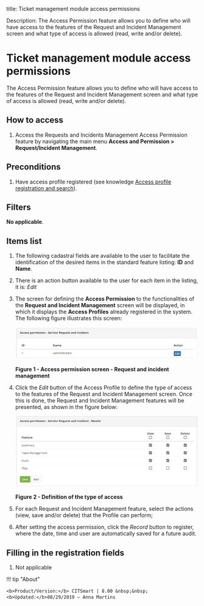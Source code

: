 title: Ticket management module access permissions

Description: The Access Permission feature allows you to define who will have access to the features of the Request and Incident Management screen and what type of access is allowed (read, write and/or delete).

# Ticket management module access permissions

The Access Permission feature allows you to define who will have access to the
features of the Request and Incident Management screen and what type of access
is allowed (read, write and/or delete).

How to access
-------------

1.  Access the Requests and Incidents Management Access Permission feature by
    navigating the main menu **Access and Permission > Request/Incident
    Management**.

Preconditions
-------------

1.  Have access profile registered (see knowledge [Access profile registration
    and search][1]).

Filters
-------

**No applicable**.

Items list
----------

1.  The following cadastral fields are available to the user to facilitate the
    identification of the desired items in the standard feature
    listing: **ID** and **Name**.

2.  There is an action button available to the user for each item in the
    listing, it is: *Edit*

3.  The screen for defining the **Access Permission** to the functionalities of
    the **Request and Incident Management** screen will be displayed, in which
    it displays the **Access Profiles** already registered in the system. The
    following figure illustrates this screen:

    ![figure](images/permission-1.png)
   
    **Figure 1 - Access permission screen - Request and incident management**

4.  Click the *Edit* button of the Access Profile to define the type of access
    to the features of the Request and Incident Management screen. Once this is
    done, the Request and Incident Management features will be presented, as
    shown in the figure below:

    ![figure](images/permission-2.png)
   
    **Figure 2 - Definition of the type of access**

5.  For each Request and Incident Management feature, select the actions (view,
    save and/or delete) that the Profile can perform;

6.  After setting the access permission, click the *Record* button to register,
    where the date, time and user are automatically saved for a future audit.

Filling in the registration fields
----------------------------------

1.  Not applicable


[1]:/en-us/citsmart-platform-7/initial-settings/access-settings/profile/user-profile.html

!!! tip "About"

    <b>Product/Version:</b> CITSmart | 8.00 &nbsp;&nbsp;
    <b>Updated:</b>08/29/2019 – Anna Martins
